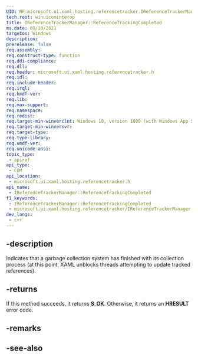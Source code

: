 ```yaml
---
UID: NF:microsoft.ui.xaml.hosting.referencetracker.IReferenceTrackerManager.ReferenceTrackingCompleted
tech.root: winuicominterop
title: IReferenceTrackerManager::ReferenceTrackingCompleted
ms.date: 09/10/2021
targetos: Windows
description: 
prerelease: false
req.assembly: 
req.construct-type: function
req.ddi-compliance: 
req.dll: 
req.header: microsoft.ui.xaml.hosting.referencetracker.h
req.idl: 
req.include-header: 
req.irql: 
req.kmdf-ver: 
req.lib: 
req.max-support: 
req.namespace: 
req.redist: 
req.target-min-winverclnt: Windows 10, version 1809 (with Windows App SDK 0.5 or later)
req.target-min-winversvr: 
req.target-type: 
req.type-library: 
req.umdf-ver: 
req.unicode-ansi: 
topic_type:
 - apiref
api_type:
 - COM
api_location:
 - microsoft.ui.xaml.hosting.referencetracker.h
api_name:
 - IReferenceTrackerManager::ReferenceTrackingCompleted
f1_keywords:
 - IReferenceTrackerManager::ReferenceTrackingCompleted
 - microsoft.ui.xaml.hosting.referencetracker/IReferenceTrackerManager::ReferenceTrackingCompleted
dev_langs:
 - c++
---
```


## -description

Indicates that a garbage collection system has finished with its collection process (at this point, XAML unblocks threads attempting to update tracked references).

## -returns

If this method succeeds, it returns **S_OK**. Otherwise, it returns an **HRESULT** error code.

## -remarks

## -see-also
